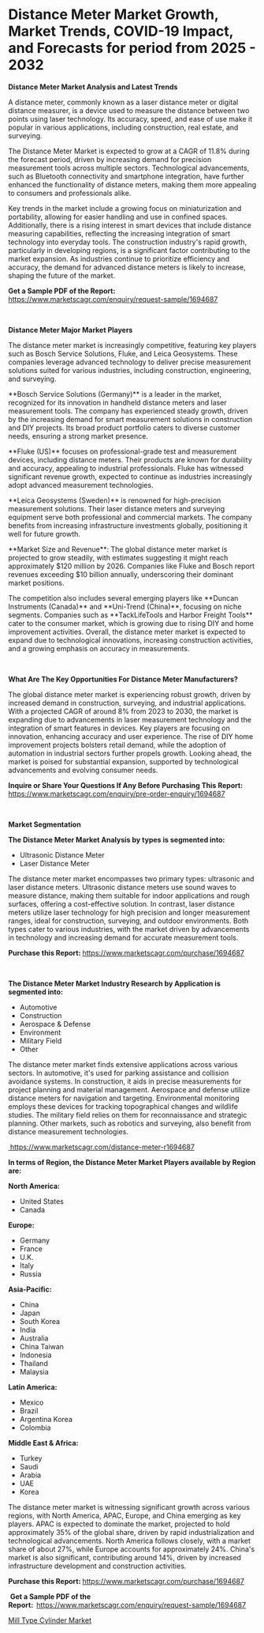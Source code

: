 <p><h1>Distance Meter Market Growth, Market Trends, COVID-19 Impact, and Forecasts for period from 2025 - 2032</h1></p><p><strong>Distance Meter Market Analysis and Latest Trends</strong></p>
<p><p>A distance meter, commonly known as a laser distance meter or digital distance measurer, is a device used to measure the distance between two points using laser technology. Its accuracy, speed, and ease of use make it popular in various applications, including construction, real estate, and surveying. </p><p>The Distance Meter Market is expected to grow at a CAGR of 11.8% during the forecast period, driven by increasing demand for precision measurement tools across multiple sectors. Technological advancements, such as Bluetooth connectivity and smartphone integration, have further enhanced the functionality of distance meters, making them more appealing to consumers and professionals alike. </p><p>Key trends in the market include a growing focus on miniaturization and portability, allowing for easier handling and use in confined spaces. Additionally, there is a rising interest in smart devices that include distance measuring capabilities, reflecting the increasing integration of smart technology into everyday tools. The construction industry's rapid growth, particularly in developing regions, is a significant factor contributing to the market expansion. As industries continue to prioritize efficiency and accuracy, the demand for advanced distance meters is likely to increase, shaping the future of the market.</p></p>
<p><strong>Get a Sample PDF of the Report:&nbsp;</strong> <a href="https://www.marketscagr.com/enquiry/request-sample/1694687?utm_campaign=3198&utm_medium=2&utm_source=Github&utm_content=ia&utm_term=25032025&utm_id=distance-meter">https://www.marketscagr.com/enquiry/request-sample/1694687</a></p>
<p>&nbsp;</p>
<p><strong>Distance Meter Major Market Players</strong></p>
<p><p>The distance meter market is increasingly competitive, featuring key players such as Bosch Service Solutions, Fluke, and Leica Geosystems. These companies leverage advanced technology to deliver precise measurement solutions suited for various industries, including construction, engineering, and surveying.</p><p>**Bosch Service Solutions (Germany)** is a leader in the market, recognized for its innovation in handheld distance meters and laser measurement tools. The company has experienced steady growth, driven by the increasing demand for smart measurement solutions in construction and DIY projects. Its broad product portfolio caters to diverse customer needs, ensuring a strong market presence.</p><p>**Fluke (US)** focuses on professional-grade test and measurement devices, including distance meters. Their products are known for durability and accuracy, appealing to industrial professionals. Fluke has witnessed significant revenue growth, expected to continue as industries increasingly adopt advanced measurement technologies.</p><p>**Leica Geosystems (Sweden)** is renowned for high-precision measurement solutions. Their laser distance meters and surveying equipment serve both professional and commercial markets. The company benefits from increasing infrastructure investments globally, positioning it well for future growth.</p><p>**Market Size and Revenue**: The global distance meter market is projected to grow steadily, with estimates suggesting it might reach approximately $120 million by 2026. Companies like Fluke and Bosch report revenues exceeding $10 billion annually, underscoring their dominant market positions.</p><p>The competition also includes several emerging players like **Duncan Instruments (Canada)** and **Uni-Trend (China)**, focusing on niche segments. Companies such as **TackLifeTools and Harbor Freight Tools** cater to the consumer market, which is growing due to rising DIY and home improvement activities. Overall, the distance meter market is expected to expand due to technological innovations, increasing construction activities, and a growing emphasis on accuracy in measurements.</p></p>
<p>&nbsp;</p>
<p><strong>What Are The Key Opportunities For Distance Meter Manufacturers?</strong></p>
<p><p>The global distance meter market is experiencing robust growth, driven by increased demand in construction, surveying, and industrial applications. With a projected CAGR of around 8% from 2023 to 2030, the market is expanding due to advancements in laser measurement technology and the integration of smart features in devices. Key players are focusing on innovation, enhancing accuracy and user experience. The rise of DIY home improvement projects bolsters retail demand, while the adoption of automation in industrial sectors further propels growth. Looking ahead, the market is poised for substantial expansion, supported by technological advancements and evolving consumer needs.</p></p>
<p><strong>Inquire or Share Your Questions If Any Before Purchasing This Report:</strong> <a href="https://www.marketscagr.com/enquiry/pre-order-enquiry/1694687?utm_campaign=3198&utm_medium=2&utm_source=Github&utm_content=ia&utm_term=25032025&utm_id=distance-meter">https://www.marketscagr.com/enquiry/pre-order-enquiry/1694687</a></p>
<p>&nbsp;</p>
<p><strong>Market Segmentation</strong></p>
<p><strong>The Distance Meter Market Analysis by types is segmented into:</strong></p>
<p><ul><li>Ultrasonic Distance Meter</li><li>Laser Distance Meter</li></ul></p>
<p><p>The distance meter market encompasses two primary types: ultrasonic and laser distance meters. Ultrasonic distance meters use sound waves to measure distance, making them suitable for indoor applications and rough surfaces, offering a cost-effective solution. In contrast, laser distance meters utilize laser technology for high precision and longer measurement ranges, ideal for construction, surveying, and outdoor environments. Both types cater to various industries, with the market driven by advancements in technology and increasing demand for accurate measurement tools.</p></p>
<p><strong>Purchase this Report:&nbsp;</strong><a href="https://www.marketscagr.com/purchase/1694687?utm_campaign=3198&utm_medium=2&utm_source=Github&utm_content=ia&utm_term=25032025&utm_id=distance-meter">https://www.marketscagr.com/purchase/1694687</a></p>
<p>&nbsp;</p>
<p><strong>The Distance Meter Market Industry Research by Application is segmented into:</strong></p>
<p><ul><li>Automotive</li><li>Construction</li><li>Aerospace & Defense</li><li>Environment</li><li>Military Field</li><li>Other</li></ul></p>
<p><p>The distance meter market finds extensive applications across various sectors. In automotive, it's used for parking assistance and collision avoidance systems. In construction, it aids in precise measurements for project planning and material management. Aerospace and defense utilize distance meters for navigation and targeting. Environmental monitoring employs these devices for tracking topographical changes and wildlife studies. The military field relies on them for reconnaissance and strategic planning. Other markets, such as robotics and surveying, also benefit from distance measurement technologies.</p></p>
<p><a href="https://www.marketscagr.com/distance-meter-r1694687?utm_campaign=3198&utm_medium=2&utm_source=Github&utm_content=ia&utm_term=25032025&utm_id=distance-meter">&nbsp;https://www.marketscagr.com/distance-meter-r1694687</a></p>
<p><strong>In terms of Region, the Distance Meter Market Players available by Region are:</strong></p>
<p>
    <p> <strong> North America: </strong>
        <ul>
            <li>United States</li>
            <li>Canada</li>
        </ul>
        </p> 
    <p> <strong> Europe: </strong>
        <ul>
            <li>Germany</li>
            <li>France</li>
            <li>U.K.</li>
            <li>Italy</li>
            <li>Russia</li>
        </ul>
        </p> 
    <p> <strong> Asia-Pacific: </strong>
        <ul>
            <li>China</li>
            <li>Japan</li>
            <li>South Korea</li>
            <li>India</li>
            <li>Australia</li>
            <li>China Taiwan</li>
            <li>Indonesia</li>
            <li>Thailand</li>
            <li>Malaysia</li>
        </ul>
        </p> 
    <p> <strong> Latin America: </strong>
        <ul>
            <li>Mexico</li>
            <li>Brazil</li>
            <li>Argentina Korea</li>
            <li>Colombia</li>
        </ul>
        </p> 
    <p> <strong> Middle East & Africa: </strong>
        <ul>
            <li>Turkey</li>
            <li>Saudi</li>
            <li>Arabia</li>
            <li>UAE</li>
            <li>Korea</li>
        </ul>
    </p>
    </p>
<p><p>The distance meter market is witnessing significant growth across various regions, with North America, APAC, Europe, and China emerging as key players. APAC is expected to dominate the market, projected to hold approximately 35% of the global share, driven by rapid industrialization and technological advancements. North America follows closely, with a market share of about 27%, while Europe accounts for approximately 24%. China's market is also significant, contributing around 14%, driven by increased infrastructure development and construction activities.</p></p>
<p><strong>Purchase this Report: </strong><a href="https://www.marketscagr.com/purchase/1694687?utm_campaign=3198&utm_medium=2&utm_source=Github&utm_content=ia&utm_term=25032025&utm_id=distance-meter">https://www.marketscagr.com/purchase/1694687</a></p>
<p>&nbsp;<strong>Get a Sample PDF of the Report:&nbsp;&nbsp;</strong><a href="https://www.marketscagr.com/enquiry/request-sample/1694687?utm_campaign=3198&utm_medium=2&utm_source=Github&utm_content=ia&utm_term=25032025&utm_id=distance-meter">https://www.marketscagr.com/enquiry/request-sample/1694687</a></p>
<p><strong></strong></p>
<p><p><a href="https://github.com/zurubting/Market-Research-Report-List-1/blob/main/mill-type-cylinder-market.md?utm_campaign=3198&utm_medium=2&utm_source=Github&utm_content=ia&utm_term=25032025&utm_id=distance-meter">Mill Type Cylinder Market</a></p></p>